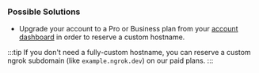 ### Possible Solutions

- Upgrade your account to a Pro or Business plan from your [account dashboard](https://dashboard.ngrok.com/billing/plan) in order to reserve a custom hostname.

:::tip
If you don't need a fully-custom hostname, you can reserve a custom ngrok subdomain (like `example.ngrok.dev`) on our paid plans.
:::
